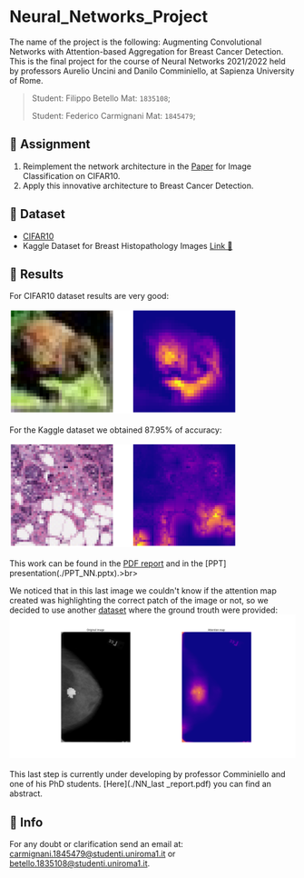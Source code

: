 # Neural_Networks_Project 
The name of the project is the following: Augmenting Convolutional Networks with Attention-based Aggregation for Breast Cancer Detection.
This is the final project for the course of Neural Networks 2021/2022 held by professors Aurelio Uncini and Danilo Comminiello, at Sapienza University of Rome.
>Student: Filippo Betello Mat: `1835108`;
>
>Student: Federico Carmignani Mat: `1845479`;

## 📝 Assignment
1.	Reimplement the network architecture in the [Paper](https://arxiv.org/abs/2112.13692) for Image Classification on CIFAR10.
2.  Apply this innovative architecture to Breast Cancer Detection.

## 💾 Dataset
-   [CIFAR10](https://www.cs.toronto.edu/~kriz/cifar.html)
-   Kaggle Dataset for Breast Histopathology Images [Link 🔗](https://www.kaggle.com/datasets/paultimothymooney/breast-histopathology-images)

## 📜 Results
For CIFAR10 dataset results are very good: <br><br>
<img src="src/mio duck.png" width="400" allign=center/> <br><br>
For the Kaggle dataset we obtained 87.95% of accuracy: <br><br>
<img src="src/breast_2.png" width="400" allign=center/> <br><br>
This work can be found in the [PDF report](./Neural_network_project_BETELLO_CARMIGNANI.pdf) and in the [PPT] presentation(./PPT_NN.pptx).>br><br>

We noticed that in this last image we couldn't know if the attention map created was highlighting the correct patch of the image or not, so we decided to use another [dataset](https://wiki.cancerimagingarchive.net/display/Public/CBIS-DDSM) where the ground trouth were provided:
<img src="src/Mass-Training_P_00001_LEFT_CC (1).png" width="600" allign=left/> <br><br>
This last step is currently under developing by professor Comminiello and one of his PhD students. [Here](./NN_last _report.pdf) you can find an abstract.

## 🙋 Info
For any doubt or clarification send an email at: carmignani.1845479@studenti.uniroma1.it or betello.1835108@studenti.uniroma1.it.
